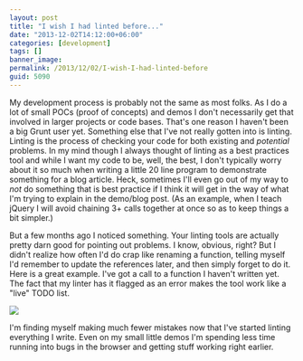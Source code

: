 ```yaml
---
layout: post
title: "I wish I had linted before..."
date: "2013-12-02T14:12:00+06:00"
categories: [development]
tags: []
banner_image: 
permalink: /2013/12/02/I-wish-I-had-linted-before
guid: 5090
---
```


<p>
My development process is probably not the same as most folks. As I do a lot of small POCs (proof of concepts) and demos I don't necessarily get that involved in larger projects or code bases. That's one reason I haven't been a big Grunt user yet. Something else that I've not really gotten into is linting. Linting is the process of checking your code for both existing and <i>potential</i> problems. In my mind though I always thought of linting as a best practices tool and while I want my code to be, well, the best, I don't typically worry about it so much when writing a little 20 line program to demonstrate something for a blog article. Heck, sometimes I'll even go out of my way to <i>not</i> do something that is best practice if I think it will get in the way of what I'm trying to explain in the demo/blog post. (As an example, when I teach jQuery I will avoid chaining 3+ calls together at once so as to keep things a bit simpler.)
</p>
<!--more-->
<p>
But a few months ago I noticed something. Your linting tools are actually pretty darn good for pointing out problems. I know, obvious, right? But I didn't realize how often I'd do crap like renaming a function, telling myself I'd remember to update the references later, and then simply forget to do it. Here is a great example. I've got a call to a function I haven't written yet. The fact that my linter has it flagged as an error makes the tool work like a "live" TODO list. 
</p>

<p> 
<img src="https://static.raymondcamden.com/images/quiz_quizBrackets.jpg" />
</p>

<p>
I'm finding myself making much fewer mistakes now that I've started linting everything I write. Even on my small little demos I'm spending less time running into bugs in the browser and getting stuff working right earlier. 
</p>
